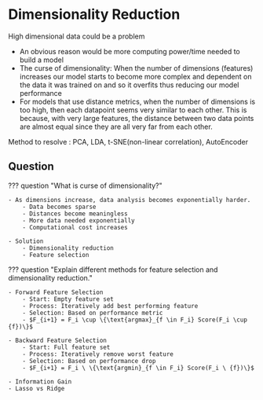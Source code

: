 # Dimensionality Reduction
High dimensional data could be a problem

- An obvious reason would be more computing power/time needed to build a model 
- The curse of dimensionality: When the number of dimensions (features) increases our model starts to become more complex and dependent on the data it was trained on and so it overfits thus reducing our model performance 
- For models that use distance metrics, when the number of dimensions is too high, then each datapoint seems very similar to each other. This is because, with very large features, the distance between two data points are almost equal since they are all very far from each other. 

Method to resolve : PCA, LDA, t-SNE(non-linear correlation), AutoEncoder

## Question

??? question "What is curse of dimensionality?"
    
    - As dimensions increase, data analysis becomes exponentially harder.
        - Data becomes sparse
        - Distances become meaningless
        - More data needed exponentially
        - Computational cost increases

    - Solution
        - Dimensionality reduction
        - Feature selection

??? question "Explain different methods for feature selection and dimensionality reduction."

    - Forward Feature Selection
        - Start: Empty feature set
        - Process: Iteratively add best performing feature
        - Selection: Based on performance metric
        - $F_{i+1} = F_i \cup \{\text{argmax}_{f \in F_i} Score(F_i \cup {f})\}$
       
    - Backward Feature Selection
        - Start: Full feature set
        - Process: Iteratively remove worst feature
        - Selection: Based on performance drop
        - $F_{i+1} = F_i \ \{\text{argmin}_{f \in F_i} Score(F_i \ {f})\}$

    - Information Gain
    - Lasso vs Ridge

